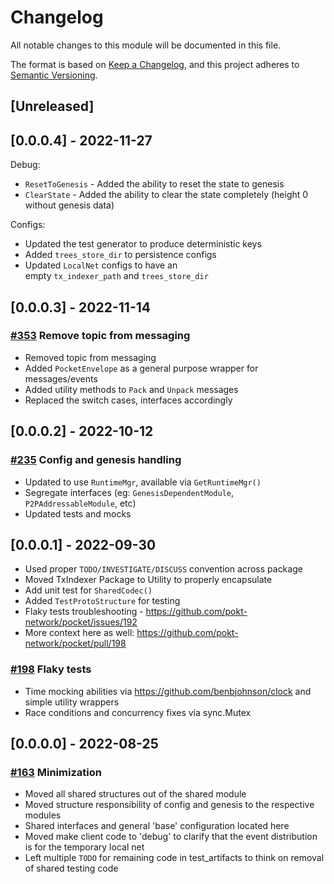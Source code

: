# Changelog

All notable changes to this module will be documented in this file.

The format is based on [Keep a Changelog](https://keepachangelog.com/en/1.0.0/),
and this project adheres to [Semantic Versioning](https://semver.org/spec/v2.0.0.html).

## [Unreleased]

## [0.0.0.4] - 2022-11-27

Debug:

- `ResetToGenesis` - Added the ability to reset the state to genesis
- `ClearState` - Added the ability to clear the state completely (height 0 without genesis data)

Configs:

- Updated the test generator to produce deterministic keys
- Added `trees_store_dir` to persistence configs
- Updated `LocalNet` configs to have an empty `tx_indexer_path` and `trees_store_dir`

## [0.0.0.3] - 2022-11-14

### [#353](https://github.com/pokt-network/pocket/pull/353) Remove topic from messaging

- Removed topic from messaging
- Added `PocketEnvelope` as a general purpose wrapper for messages/events
- Added utility methods to `Pack` and `Unpack` messages
- Replaced the switch cases, interfaces accordingly

## [0.0.0.2] - 2022-10-12

### [#235](https://github.com/pokt-network/pocket/pull/235) Config and genesis handling

- Updated to use `RuntimeMgr`, available via `GetRuntimeMgr()`
- Segregate interfaces (eg: `GenesisDependentModule`, `P2PAddressableModule`, etc)
- Updated tests and mocks

## [0.0.0.1] - 2022-09-30

- Used proper `TODO/INVESTIGATE/DISCUSS` convention across package
- Moved TxIndexer Package to Utility to properly encapsulate
- Add unit test for `SharedCodec()`
- Added `TestProtoStructure` for testing
- Flaky tests troubleshooting - https://github.com/pokt-network/pocket/issues/192
- More context here as well: https://github.com/pokt-network/pocket/pull/198

### [#198](https://github.com/pokt-network/pocket/pull/198) Flaky tests

- Time mocking abilities via https://github.com/benbjohnson/clock and simple utility wrappers
- Race conditions and concurrency fixes via sync.Mutex

## [0.0.0.0] - 2022-08-25

### [#163](https://github.com/pokt-network/pocket/issues/163) Minimization

- Moved all shared structures out of the shared module
- Moved structure responsibility of config and genesis to the respective modules
- Shared interfaces and general 'base' configuration located here
- Moved make client code to 'debug' to clarify that the event distribution is for the temporary local net
- Left multiple `TODO` for remaining code in test_artifacts to think on removal of shared testing code
